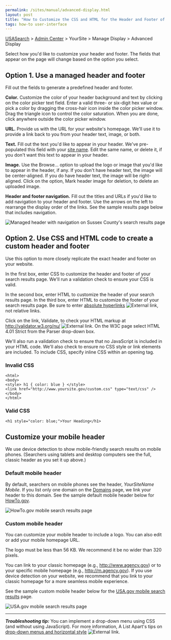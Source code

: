 ```yaml
---
permalink: /sites/manual/advanced-display.html
layout: post
title: "How to Customize the CSS and HTML for the Header and Footer of Your Results Page"
tags: how-to user-interface
---
```

[USASearch](http://usasearch.howto.gov) > [Admin Center](https://search.usa.gov/sites) > YourSite > Manage Display > Advanced Display

Select how you'd like to customize your header and footer. The fields that appear on the page will change based on the option you select.

## Option 1. Use a managed header and footer

Fill out the fields to generate a predefined header and footer.

**Color.** Customize the color of your header background and text by clicking on the color picker text field. Enter a valid three- or six-digit hex value or pick a color by dragging the cross-hair icon  inside the color picker window. Drag the triangle icon to control the color saturation. When you are done, click anywhere outside the color picker window.

**URL.** Provide us with the URL for your website's homepage. We'll use it to provide a link back to you from your header text, image, or both.

**Text.** Fill out the text you'd like to appear in your header. We've pre-populated this field with your [site name](/sites/manual/settings.html). Edit the same name, or delete it, if you don't want this text to appear in your header.

**Image.** Use the Browse... option to upload the logo or image that you'd like to appear in the header, if any. If you don't have header text, the image will be center-aligned. If you do have header text, the image will be right-aligned. Click on the option, Mark header image for deletion, to delete an uploaded image.

**Header and footer navigation.** Fill out the titles and URLs if you'd like to add navigation to your header and footer. Use the arrows on the left to rearrange the display order of the links. See the sample results page below that includes navigation.

![Managed header with navigation on Sussex County's search results page](https://9fddeb862c037f6d2190-f1564c64756a8cfee25b6b19953b1d23.ssl.cf2.rackcdn.com/tumblr_m1ar9q6nXN1qid15q.png)

## Option 2. Use CSS and HTML code to create a custom header and footer

Use this option to more closely replicate the exact header and footer on your website.

In the first box, enter CSS to customize the header and footer of your search results page. We'll run a validation check to ensure your CSS is valid.

In the second box, enter HTML to customize the header of your search results page. In the third box, enter HTML to customize the footer of your search results page. Be sure to enter [absolute hyperlinks](http://webdesign.about.com/od/beginningtutorials/a/aa040502a.htm) ![External link](https://9fddeb862c037f6d2190-f1564c64756a8cfee25b6b19953b1d23.ssl.cf2.rackcdn.com/external_link.gif), not relative links.

Click on the link, Validate, to check your HTML markup at <http://validator.w3.org/nu/> ![External link](https://9fddeb862c037f6d2190-f1564c64756a8cfee25b6b19953b1d23.ssl.cf2.rackcdn.com/external_link.gif). On the W3C page select HTML 4.01 Strict from the Parser drop-down box.

We'll also run a validation check to ensure that no JavaScript is included in your HTML code. We'll also check to ensure no CSS style or link elements are included. To include CSS, specify inline CSS within an opening tag.

### Invalid CSS

    <html>
    <body>
    <style> h1 { color: blue } </style>
    <link href="http://www.yoursite.gov/custom.css" type="text/css" />
    </body>
    </html>

### Valid CSS

    <h1 style="color: blue;">Your Heading</h1>

## <a id="mobile"></a> Customize your mobile header

We use device detection to show mobile-friendly search results on mobile phones. (Searchers using tablets and desktop computers see the full, classic header as you set it up above.)

### Default mobile header

By default, searchers on mobile phones see the header, *YourSiteName Mobile*. If you list only one domain on the [Domains](/sites/manual/domains.html) page, we link your header to this domain. See the sample default mobile header below for [HowTo.gov](http://www.howto.gov).

![HowTo.gov mobile search results page](https://9fddeb862c037f6d2190-f1564c64756a8cfee25b6b19953b1d23.ssl.cf2.rackcdn.com/tumblr_meazaml0781qid15q.png)

### Custom mobile header

You can customize your mobile header to include a logo. You can also edit or add your mobile homepage URL.

The logo must be less than 56 KB. We recommend it be no wider than 320 pixels.

You can link to your classic homepage (e.g., http://www.agency.gov) or to your specific mobile homepage (e.g., http://m.agency.gov). If you use device detection on your website, we recommend that you link to your classic homepage for a more seamless mobile experience.

See the sample custom mobile header below for the [USA.gov mobile search results](http://search.usa.gov/search?affiliate=usagov&query=social+media&m=true) page.

![USA.gov mobile search results page](https://9fddeb862c037f6d2190-f1564c64756a8cfee25b6b19953b1d23.ssl.cf2.rackcdn.com/tumblr_meazs7WsWk1qid15q.png)

---

***Troubleshooting tip:*** You can implement a drop-down menu using CSS (and without using JavaScript). For more information, A List Apart's tips on [drop-down menus and horizontal style](http://alistapart.com/article/horizdropdowns) ![External link](https://9fddeb862c037f6d2190-f1564c64756a8cfee25b6b19953b1d23.ssl.cf2.rackcdn.com/external_link.gif).